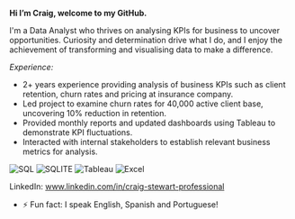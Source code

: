**Hi I’m Craig, welcome to my GitHub.**

I'm a Data Analyst who thrives on analysing KPIs for business to uncover opportunities.
Curiosity and determination drive what I do, and I enjoy the achievement of transforming and visualising data to make a difference.

_Experience:_
- 2+ years experience providing analysis of business KPIs such as client retention, churn rates and pricing at insurance company. 
- Led project to examine churn rates for 40,000 active client base, uncovering 10% reduction in retention.
- Provided monthly reports and updated dashboards using Tableau to demonstrate KPI fluctuations.
- Interacted with internal stakeholders to establish relevant business metrics for analysis.

![SQL](https://img.shields.io/badge/MySQL-005C84?style=for-the-badge&logo=mysql&logoColor=white)
![SQLITE](https://img.shields.io/badge/Sqlite-003B57?style=for-the-badge&logo=sqlite&logoColor=white)
![Tableau](https://img.shields.io/badge/Tableau-E97627?style=for-the-badge&logo=Tableau&logoColor=white)
![Excel](https://img.shields.io/badge/Microsoft_Excel-217346?style=for-the-badge&logo=microsoft-excel&logoColor=white)

LinkedIn: www.linkedin.com/in/craig-stewart-professional 

- ⚡ Fun fact: I speak English, Spanish and Portuguese!

<!---
craigdatatech/craigdatatech is a ✨ special ✨ repository because its `README.md` (this file) appears on your GitHub profile.
You can click the Preview link to take a look at your changes.
--->
